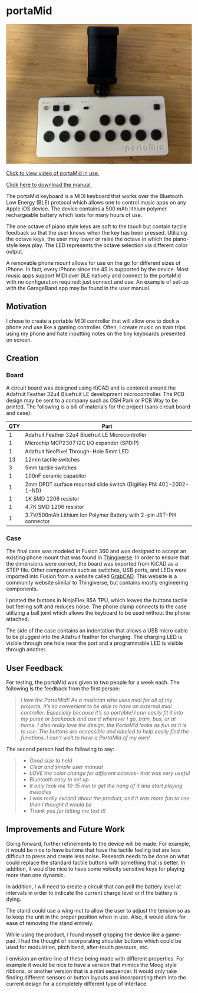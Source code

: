 # portaMid
![portaMid without phone docked](https://github.com/boomninjavanish/media/raw/master/portaMid/portaMidFinal.JPEG)

[Click to view video of portaMid in use.](https://vimeo.com/428870643)

[Click here to download the manual.](https://github.com/boomninjavanish/portaMid/raw/master/PortaMidUserManual.pdf)

The portaMid keyboard is a MIDI keyboard that works over the Bluetooth Low Energy (BLE) protocol which allows one to control music apps on any  Apple iOS device. The device contains a 500 mAh lithium polymer rechargeable battery which lasts for many hours of use. 

The one octave of piano style keys are soft to the touch but contain tactile feedback so that the user knows when the key has been pressed. Utilizing the octave  keys, the user may lower or raise the octave in which the piano-style keys play. The LED represents the octave selection via different color output.

A removable phone mount allows for use on the go for different sizes of iPhone. In fact, every iPhone since the 4S is supported by the device. Most music apps support MIDI over BLE natively and connect to the portaMid with no configuration required: just connect and use. An example of set-up with the GarageBand app may be found in the user manual.

## Motivation
I chose to create a portable MIDI controller that will allow one to dock a phone and use like a gaming controller. Often, I create music on train trips using my phone and hate inputting notes on the tiny keyboards presented on screen.

## Creation
### Board
A circuit board was designed using KiCAD and is centered around the Adafruit Feather 32u4 Bluefruit LE development microcontroller. The PCB design may be sent to a company such as OSH Park or PCB Way to be printed. The following is a bill of materials for the project (sans circuit board and case):

QTY | Part
---- | ------
1 | Adafruit Feather 32u4 Bluefruit LE Microcontroller
1 | Microchip MCP2307 I2C I/O expander (SPDIP)
1 | Adafruit NeoPixel Through-Hole 5mm LED
13 | 12mm tactile switches
3 |  5mm tactile switches
1 | 100nF ceramic capacitor
1 | 2mm DPDT surface mounted slide switch (DigiKey PN: 401-2002-1-ND)
1 | 1K SMD 1206 resistor
1 | 4.7K SMD 1206 resistor
1 | 3.7V/500mAh Lithium Ion Polymer Battery with 2-pin JST-PH connector

### Case
The final case was modeled in Fusion 360 and was designed to accept an existing phone mount that was found in [Thingiverse](https://www.thingiverse.com/thing:1313336). In order to ensure that the dimensions were correct, the board was exported from KiCAD as a STEP file. Other components such as switches, USB ports, and LEDs were imported into Fusion from a website called [GrabCAD](https://grabcad.com). This website is a community website similar to Thingiverse, but contains mostly engineering components. 

I printed the buttons in NinjaFlex 85A TPU,  which leaves the buttons tactile but feeling soft and reduces noise. The phone clamp connects to the case utilizing a ball joint which allows the keyboard to be used without the phone attached.

The side of the case contains an indentation that allows a USB micro cable to be plugged into the Adafruit feather for charging. The charging LED is visible through one hole near the port and a programmable LED is visible through another.

## User Feedback
For testing, the portaMid was given to two people for a week each. The following is the feedback from the first person:

>*I love the PortaMid!! As a musician who uses midi for all of my projects, it’s so convenient to be able to have an external midi controller. Especially because it’s so portable! I can easily fit it into my purse or backpack and use it wherever I go, train, bus, or at home. I also really love the design, the PortaMid looks as fun as it is to use. The buttons are accessible and labeled to help easily find the functions. I can’t wait to have a PortaMid of my own!*

The second person had the following to say:
>- *Good size to hold*
>- *Clear and simple user manual*
>- *LOVE the color change for different octaves- that was very useful*
>- *Bluetooth easy to set up*
>- *It only took me 10-15 min to get the hang of it and start playing melodies*
>- *I was really excited about the product, and it was more fun to use than I thought it would be*
>- *Thank you for letting me test it!*

## Improvements and Future Work
Going forward, further refinements to the device will be made. For example, it would be nice to have buttons that have the tactile feeling but are less difficult to press and create less noise. Research needs to be done on what could replace the standard tactile buttons with something that is better. In addition, it would be nice to have some velocity sensitive keys for playing more than one dynamic.

In addition, I will need to create a circuit that can poll the battery level at intervals in order to indicate the current charge level or if the battery is dying.

The stand could use a wing-nut to allow the user to adjust the tension so as to keep the unit in the proper position when in use. Also, it would allow for ease of removing the stand entirely.

While using the product, I found myself gripping the device like a game-pad. I had the thought of incorporating shoulder buttons which could be used for modulation, pitch bend, after-touch pressure, etc. 

I envision an entire line of these being made with different properties. For example it would be nice to have a version that mimics the Moog style ribbons, or another version that is a mini sequencer. It would only take finding different sensors or button layouts and incorporating them into the current design for a completely different type of interface.
